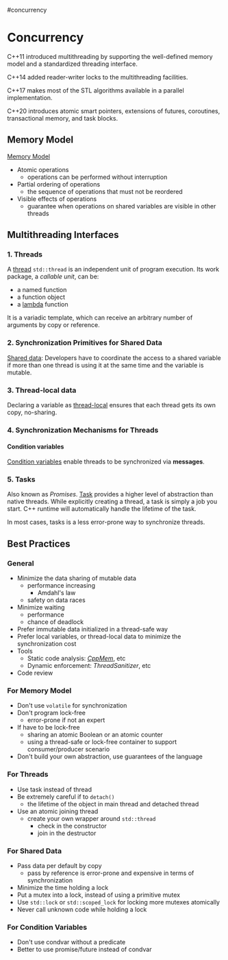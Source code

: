 #concurrency 

# Concurrency

C++11 introduced multithreading by supporting the well-defined memory model and a standardized threading interface.

C++14 added reader-writer locks to the multithreading facilities.

C++17 makes most of the STL algorithms available in a parallel implementation.

C++20 introduces atomic smart pointers, extensions of futures, coroutines, transactional memory, and task blocks.

## Memory Model

[Memory Model](memory-model/memory-model.md)

+ Atomic operations
    - operations can be performed without interruption
+ Partial ordering of operations
    - the sequence of operations that must not be reordered
+ Visible effects of operations
    - guarantee when operations on shared variables are visible in other threads

## Multithreading Interfaces

### 1. Threads

A [thread](multithreading/threads.md) `std::thread` is an independent unit of program execution. Its work package, a *callable unit*, can be:
+ a named function
+ a function object
+ a [lambda](../concepts/lambda.md) function

It is a variadic template, which can receive an arbitrary number of arguments by copy or reference.

### 2. Synchronization Primitives for Shared Data

[Shared data](multithreading/shared-data.md): Developers have to coordinate the access to a shared variable if more than one thread is using it at the same time and the variable is mutable.

### 3. Thread-local data

Declaring a variable as [thread-local](multithreading/thread-local-data.md) ensures that each thread gets its own copy, no-sharing.

### 4. Synchronization Mechanisms for Threads

#### Condition variables

[Condition variables](multithreading/condvar.md) enable threads to be synchronized via **messages**.

### 5. Tasks

Also known as *Promises*. [Task](multithreading/task.md) provides a higher level of abstraction than native threads. While explicitly creating a thread, a task is simply a job you start. C++ runtime will automatically handle the lifetime of the task.

In most cases, tasks is a less error-prone way to synchronize threads.

## Best Practices

### General

+ Minimize the data sharing of mutable data
	+ performance increasing
		+ Amdahl's law
	+ safety on data races
+ Minimize waiting
	+ performance
	+ chance of deadlock
+ Prefer immutable data initialized in a thread-safe way
+ Prefer local variables, or thread-local data to minimize the synchronization cost
+ Tools
	+ Static  code analysis: *[CppMem](cppmem.md)*, etc
	+ Dynamic enforcement: *ThreadSanitizer*, etc
+ Code review

### For Memory Model

+ Don't use `volatile` for synchronization
+ Don't program lock-free
	+ error-prone if not an expert
+ If have to be lock-free
	+ sharing an atomic Boolean or an atomic counter
	+ using a thread-safe or lock-free container to support consumer/producer scenario
+ Don't build your own abstraction, use guarantees of the language

### For Threads

+ Use task instead of thread
+ Be extremely careful if to `detach()`
	+ the lifetime of the object in main thread and detached thread
+ Use an atomic joining thread
	+ create your own wrapper around `std::thread`
		+ check in the constructor
		+ join in the destructor

### For Shared Data

+ Pass data per default by copy
	+ pass by reference is error-prone and expensive in terms of synchronization
+ Minimize the time holding a lock
+ Put a mutex into a lock, instead of using a primitive mutex
+ Use `std::lock` or `std::scoped_lock` for locking more mutexes atomically
+ Never call unknown code while holding a lock

### For Condition Variables

+ Don't use condvar without a predicate
+ Better to use promise/future instead of condvar
